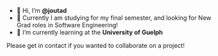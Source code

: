- 👋 Hi, I’m **@joutad**
- 👀 Currently I am studying for my final semester, and looking for New Grad roles in Software Engineering!
- 🌱 I’m currently learning at the **University of Guelph**

Please get in contact if you wanted to collaborate on a project!

<!---
joutad/joutad is a ✨ special ✨ repository because its `README.md` (this file) appears on your GitHub profile.
You can click the Preview link to take a look at your changes.
--->
